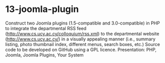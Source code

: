 13-joomla-plugin
================

 Construct two Joomla plugins (1.5-compatible and 3.0-compatible) in PHP to integrate the departmental RSS feed (http://www.cs.ucy.ac.cy/colloquium/rss.xml) to the departmental website (http://www.cs.ucy.ac.cy/) in a visually appealing manner (i.e., summary listing, photo thumbnail index, different menus, search boxes, etc.) 
Source code to be developed on GitHub using a GPL licence.
Presentation: PHP, Joomla, Joomla Plugins, Your System